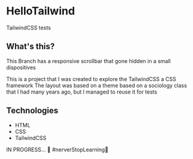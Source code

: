 # HelloTailwind
 TailwindCSS tests

## What's this?

This Branch has a responsive scrollbar that gone hidden in a small dispositives 

This is a project that I was created to explore the TailwindCSS a CSS framework
The layout was based on a theme based on a sociology class that I had many years ago, but I managed to reuse it for tests 

## Technologies

* HTML
* CSS
* TailwindCSS

IN PROGRESS... 🚧
#nerverStopLearning🚀

